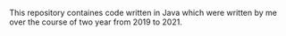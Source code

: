 This repository containes code written in Java which were written by me over the course of two year from 2019 to 2021.
